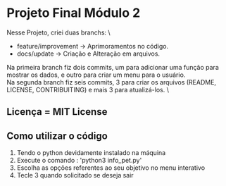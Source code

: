 # Projeto Final Módulo 2 

Nesse Projeto, criei duas branchs: \
* feature/improvement -> Aprimoramentos no código.
* docs/update -> Criação e Alteração em arquivos.

Na primeira branch fiz dois commits, um para adicionar uma função para mostrar os dados, e outro para criar um menu para o usuário.
\
Na segunda branch fiz seis commits, 3 para criar os arquivos (README, LICENSE, CONTRIBUITING) e  mais 3 para atualizá-los.
\
## Licença = MIT License

## Como utilizar o código

1. Tendo o python devidamente instalado na máquina
2. Execute o comando : 'python3 info_pet.py'
3. Escolha as opções referentes ao seu objetivo no menu interativo
4. Tecle 3 quando solicitado se deseja sair
